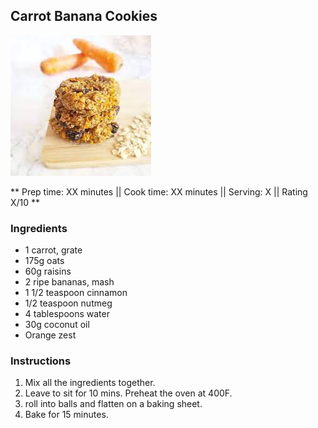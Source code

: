 ## Carrot Banana Cookies

![Picture](../img/carrot_banana_cookies.jpeg)

** Prep time: XX minutes || Cook time: XX minutes || Serving: X || Rating X/10 **

### Ingredients

- 1 carrot,  grate
- 175g oats 
- 60g raisins 
- 2 ripe bananas, mash
- 1 1/2 teaspoon cinnamon 
- 1/2 teaspoon nutmeg 
- 4 tablespoons water 
- 30g coconut oil 
- Orange zest


### Instructions

1. Mix all the ingredients together. 
2. Leave to sit for 10 mins. Preheat the oven at 400F.
3. roll into balls and flatten on a baking sheet. 
4. Bake for 15 minutes.
